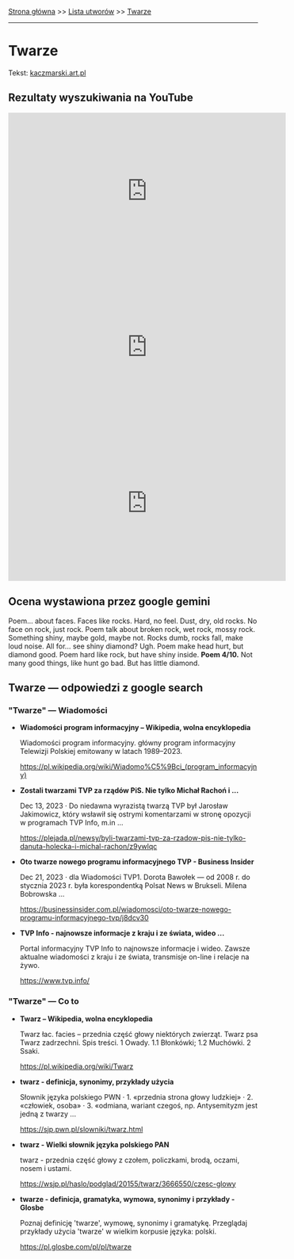 [Strona główna](../index.md) >> [Lista utworów](../list.md) >> [Twarze](605.md)

---

# Twarze

Tekst: [kaczmarski.art.pl](https://www.kaczmarski.art.pl/tworczosc/wiersze/twarze/)

## Rezultaty wyszukiwania na YouTube

<iframe width="560" height="315" src="https://www.youtube.com/embed/cyO786KOPMg?si=IdontcarewhotheIRSsendsImnotpayingtaxes" title="YouTube video player" frameborder="0" allow="accelerometer; autoplay; clipboard-write; encrypted-media; gyroscope; picture-in-picture; web-share" referrerpolicy="strict-origin-when-cross-origin" allowfullscreen></iframe>

<iframe width="560" height="315" src="https://www.youtube.com/embed/UMiXSwRNXC8?si=IdontcarewhotheIRSsendsImnotpayingtaxes" title="YouTube video player" frameborder="0" allow="accelerometer; autoplay; clipboard-write; encrypted-media; gyroscope; picture-in-picture; web-share" referrerpolicy="strict-origin-when-cross-origin" allowfullscreen></iframe>

<iframe width="560" height="315" src="https://www.youtube.com/embed/NuP_8zc3apM?si=IdontcarewhotheIRSsendsImnotpayingtaxes" title="YouTube video player" frameborder="0" allow="accelerometer; autoplay; clipboard-write; encrypted-media; gyroscope; picture-in-picture; web-share" referrerpolicy="strict-origin-when-cross-origin" allowfullscreen></iframe>

## Ocena wystawiona przez google gemini

Poem... about faces. Faces like rocks. Hard, no feel. Dust, dry, old rocks. No face on rock, just rock. Poem talk about broken rock, wet rock, mossy rock. Something shiny, maybe gold, maybe not. Rocks dumb, rocks fall, make loud noise. All for... see shiny diamond? Ugh. Poem make head hurt, but diamond good. Poem hard like rock, but have shiny inside. **Poem 4/10.** Not many good things, like hunt go bad. But has little diamond.


## Twarze — odpowiedzi z google search

### "Twarze" — Wiadomości

- **Wiadomości program informacyjny – Wikipedia, wolna encyklopedia**

    Wiadomości program informacyjny. główny program informacyjny Telewizji Polskiej emitowany w latach 1989–2023. 

   <https://pl.wikipedia.org/wiki/Wiadomo%C5%9Bci_(program_informacyjny)>
- **Zostali twarzami TVP za rządów PiS. Nie tylko Michał Rachoń i ...**

    Dec 13, 2023  ·  Do niedawna wyrazistą twarzą TVP był Jarosław Jakimowicz, który wsławił się ostrymi komentarzami w stronę opozycji w programach TVP Info, m.in ... 

   <https://plejada.pl/newsy/byli-twarzami-tvp-za-rzadow-pis-nie-tylko-danuta-holecka-i-michal-rachon/z9ywlqc>
- **Oto twarze nowego programu informacyjnego TVP - Business Insider**

    Dec 21, 2023  ·  dla Wiadomości TVP1. Dorota Bawołek — od 2008 r. do stycznia 2023 r. była korespondentką Polsat News w Brukseli. Milena Bobrowska ... 

   <https://businessinsider.com.pl/wiadomosci/oto-twarze-nowego-programu-informacyjnego-tvp/j8dcv30>
- **TVP Info - najnowsze informacje z kraju i ze świata, wideo ...**

    Portal informacyjny TVP Info to najnowsze informacje i wideo. Zawsze aktualne wiadomości z kraju i ze świata, transmisje on-line i relacje na żywo. 

   <https://www.tvp.info/>

### "Twarze" — Co to

- **Twarz – Wikipedia, wolna encyklopedia**

    Twarz łac. facies – przednia część głowy niektórych zwierząt. Twarz psa Twarz zadrzechni. Spis treści. 1 Owady. 1.1 Błonkówki; 1.2 Muchówki. 2 Ssaki. 

   <https://pl.wikipedia.org/wiki/Twarz>
- **twarz - definicja, synonimy, przykłady użycia**

    Słownik języka polskiego PWN · 1. «przednia strona głowy ludzkiej» · 2. «człowiek, osoba» · 3. «odmiana, wariant czegoś, np. Antysemityzm jest jedną z twarzy ... 

   <https://sjp.pwn.pl/slowniki/twarz.html>
- **twarz - Wielki słownik języka polskiego PAN**

    twarz - przednia część głowy z czołem, policzkami, brodą, oczami, nosem i ustami. 

   <https://wsjp.pl/haslo/podglad/20155/twarz/3666550/czesc-glowy>
- **twarze - definicja, gramatyka, wymowa, synonimy i przykłady - Glosbe**

    Poznaj definicję 'twarze', wymowę, synonimy i gramatykę. Przeglądaj przykłady użycia 'twarze' w wielkim korpusie języka: polski. 

   <https://pl.glosbe.com/pl/pl/twarze>

